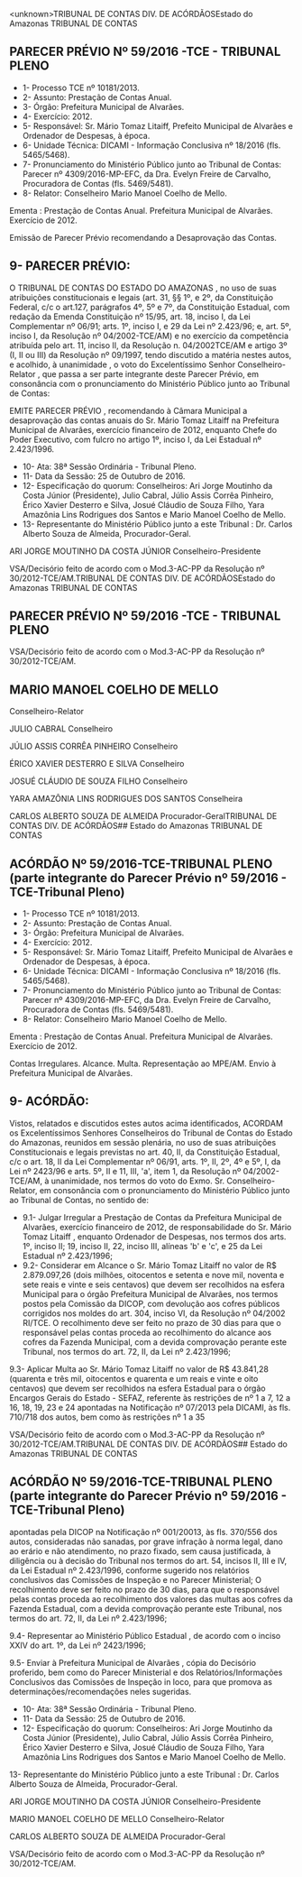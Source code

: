 &lt;unknown&gt;TRIBUNAL DE CONTAS DIV. DE ACÓRDÃOSEstado do Amazonas TRIBUNAL DE CONTAS

## PARECER PRÉVIO Nº 59/2016 -TCE - TRIBUNAL PLENO

- 1- Processo TCE nº 10181/2013.
- 2- Assunto: Prestação de Contas Anual.
- 3- Órgão: Prefeitura Municipal de Alvarães.
- 4- Exercício: 2012.
- 5- Responsável: Sr. Mário Tomaz Litaiff, Prefeito  Municipal de Alvarães e Ordenador de Despesas, à época.
- 6- Unidade Técnica: DICAMI - Informação Conclusiva nº 18/2016 (fls. 5465/5468).
- 7-  Pronunciamento  do Ministério Público  junto  ao Tribunal  de Contas: Parecer  nº 4309/2016-MP-EFC,  da  Dra.  Evelyn  Freire  de  Carvalho,  Procuradora  de  Contas  (fls. 5469/5481).
- 8- Relator: Conselheiro Mario Manoel Coelho de Mello.

Ementa :  Prestação  de  Contas  Anual.  Prefeitura Municipal de Alvarães. Exercício de 2012.

Emissão  de  Parecer  Prévio  recomendando  a Desaprovação das Contas.

## 9- PARECER PRÉVIO:

O TRIBUNAL DE CONTAS DO ESTADO DO AMAZONAS ,  no  uso  de  suas atribuições  constitucionais  e  legais  (art.  31,  §§  1º,  e  2º,  da  Constituição  Federal, c/c  o art.127,  parágrafos  4º,  5º  e  7º,  da  Constituição  Estadual,  com  redação  da  Emenda Constituição nº 15/95, art. 18, inciso I, da Lei Complementar nº 06/91; arts. 1º, inciso I, e 29  da  Lei  nº  2.423/96;  e,  art.  5º,  inciso  I,  da  Resolução  nº  04/2002-TCE/AM)  e  no exercício  da  competência  atribuída  pelo  art.  11,  inciso  II,  da  Resolução  n.  04/2002TCE/AM e artigo 3º (I, II ou III) da Resolução nº 09/1997, tendo discutido a matéria nestes autos, e acolhido, à unanimidade , o voto do Excelentíssimo Senhor Conselheiro-Relator , que  passa  a  ser  parte  integrante  deste  Parecer  Prévio, em  consonância com  o pronunciamento do Ministério Público junto ao Tribunal de Contas:

EMITE PARECER PRÉVIO , recomendando à Câmara Municipal a desaprovação das contas anuais do Sr. Mário Tomaz Litaiff na Prefeitura Municipal de Alvarães, exercício financeiro de 2012, enquanto Chefe do Poder Executivo, com fulcro no artigo 1º, inciso I, da Lei Estadual nº 2.423/1996.

- 10- Ata: 38ª Sessão Ordinária - Tribunal Pleno.
- 11- Data da Sessão: 25 de Outubro de 2016.
- 12-  Especificação  do  quorum: Conselheiros:  Ari  Jorge  Moutinho  da  Costa  Júnior (Presidente),  Julio  Cabral,  Júlio  Assis  Corrêa  Pinheiro,  Érico  Xavier  Desterro  e  Silva, Josué Cláudio de Souza Filho, Yara Amazônia Lins Rodrigues dos Santos e Mario Manoel Coelho de Mello.
- 13-  Representante  do  Ministério  Público  junto  a  este  Tribunal :  Dr.  Carlos  Alberto Souza de Almeida, Procurador-Geral.

ARI JORGE MOUTINHO DA COSTA JÚNIOR Conselheiro-Presidente

VSA/Decisório feito de acordo com o Mod.3-AC-PP da Resolução nº 30/2012-TCE/AM.TRIBUNAL DE CONTAS DIV. DE ACÓRDÃOSEstado do Amazonas TRIBUNAL DE CONTAS

## PARECER PRÉVIO Nº 59/2016 -TCE - TRIBUNAL PLENO

VSA/Decisório feito de acordo com o Mod.3-AC-PP da Resolução nº 30/2012-TCE/AM.

## MARIO MANOEL COELHO DE MELLO

Conselheiro-Relator

JULIO CABRAL Conselheiro

JÚLIO ASSIS CORRÊA PINHEIRO Conselheiro

ÉRICO XAVIER DESTERRO E SILVA Conselheiro

JOSUÉ CLÁUDIO DE SOUZA FILHO Conselheiro

YARA AMAZÔNIA LINS RODRIGUES DOS SANTOS Conselheira

CARLOS ALBERTO SOUZA DE ALMEIDA Procurador-GeralTRIBUNAL DE CONTAS DIV. DE ACÓRDÃOS## Estado do Amazonas TRIBUNAL DE CONTAS

## ACÓRDÃO Nº 59/2016-TCE-TRIBUNAL PLENO (parte integrante do Parecer Prévio nº 59/2016 - TCE-Tribunal Pleno)

- 1- Processo TCE nº 10181/2013.
- 2- Assunto: Prestação de Contas Anual.
- 3- Órgão: Prefeitura Municipal de Alvarães.
- 4- Exercício: 2012.
- 5- Responsável: Sr. Mário Tomaz Litaiff, Prefeito Municipal de Alvarães e Ordenador de Despesas, à época.
- 6- Unidade Técnica: DICAMI - Informação Conclusiva nº 18/2016 (fls. 5465/5468).
- 7-  Pronunciamento  do Ministério Público  junto  ao Tribunal  de Contas: Parecer  nº 4309/2016-MP-EFC,  da  Dra.  Evelyn  Freire  de  Carvalho,  Procuradora  de  Contas  (fls. 5469/5481).
- 8- Relator: Conselheiro Mario Manoel Coelho de Mello.

Ementa :  Prestação  de  Contas  Anual.  Prefeitura Municipal de Alvarães. Exercício de 2012.

Contas Irregulares. Alcance. Multa. Representação  ao  MPE/AM.  Envio  à  Prefeitura Municipal de Alvarães.

## 9- ACÓRDÃO:

Vistos, relatados e discutidos estes autos acima identificados, ACORDAM os Excelentíssimos Senhores Conselheiros do Tribunal de Contas do Estado do Amazonas, reunidos  em  sessão  plenária,  no  uso  de  suas  atribuições  Constitucionais  e  legais previstas no art. 40, II, da Constituição Estadual, c/c o art. 18, II da Lei Complementar nº 06/91, arts. 1º,  II,  2º,  4º  e  5º,  I,  da  Lei  nº  2423/96  e  arts.  5º,  II  e  11,  III,  'a',  item  1,  da Resolução  nº  04/2002-TCE/AM, à  unanimidade, nos  termos  do  voto  do  Exmo.  Sr. Conselheiro-Relator, em consonância com o pronunciamento do Ministério Público junto ao Tribunal de Contas, no sentido de:

- 9.1-  Julgar  Irregular a  Prestação  de  Contas  da  Prefeitura  Municipal  de Alvarães, exercício financeiro de 2012, de responsabilidade do Sr. Mário Tomaz Litaiff , enquanto  Ordenador  de  Despesas,  nos  termos  dos  arts.  1º,  inciso  II;  19,  inciso  II,  22, inciso III, alíneas 'b' e 'c', e 25 da Lei Estadual nº 2.423/1996;
- 9.2-  Considerar  em  Alcance o  Sr. Mário  Tomaz  Litaiff no  valor  de  R$ 2.879.097,26 (dois milhões, oitocentos e setenta e nove mil, noventa e sete reais e vinte e seis  centavos)  que  devem  ser  recolhidos  na  esfera  Municipal  para  o  órgão  Prefeitura Municipal de Alvarães, nos termos postos pela Comissão da DICOP, com devolução aos cofres públicos corrigidos nos moldes do art. 304, inciso VI, da Resolução nº 04/2002 RI/TCE. O recolhimento deve ser feito no prazo de 30 dias para que o responsável pelas contas  proceda  ao  recolhimento  do  alcance  aos  cofres  da  Fazenda  Municipal,  com  a devida comprovação perante este Tribunal, nos termos do art. 72, II, da Lei nº 2.423/1996;

9.3-  Aplicar  Multa ao  Sr. Mário  Tomaz  Litaiff no  valor  de  R$ 43.841,28 (quarenta e três mil, oitocentos e quarenta e um reais e vinte e oito centavos) que devem ser  recolhidos  na  esfera  Estadual  para  o  órgão  Encargos  Gerais  do  Estado  -  SEFAZ, referente às restrições de nº 1 a 7, 12 a 16, 18, 19, 23 e 24 apontadas na Notificação nº 07/2013  pela  DICAMI,  às  fls.  710/718  dos  autos,  bem  como  às  restrições  nº  1  a  35

VSA/Decisório feito de acordo com o Mod.3-AC-PP da Resolução nº 30/2012-TCE/AM.TRIBUNAL DE CONTAS DIV. DE ACÓRDÃOS## Estado do Amazonas TRIBUNAL DE CONTAS

## ACÓRDÃO Nº 59/2016-TCE-TRIBUNAL PLENO (parte integrante do Parecer Prévio nº 59/2016 - TCE-Tribunal Pleno)

apontadas  pela  DICOP  na  Notificação  nº  001/20013,  às  fls. 370/556  dos  autos, consideradas  não  sanadas,  por  grave  infração  à  norma  legal,  dano  ao  erário  e  não atendimento, no prazo fixado, sem causa justificada, à diligência ou à decisão do Tribunal nos termos do art. 54, incisos II, III e IV, da Lei Estadual nº 2.423/1996, conforme sugerido nos  relatórios  conclusivos  das  Comissões  de  Inspeção  e  no  Parecer  Ministerial;  O recolhimento deve ser feito  no prazo de 30 dias, para que o responsável pelas contas proceda ao recolhimento dos valores das multas aos cofres da Fazenda Estadual, com a devida comprovação perante este Tribunal, nos termos do art. 72, II, da Lei nº 2.423/1996;

9.4- Representar ao Ministério Público Estadual ,  de  acordo com o inciso XXIV do art. 1º, da Lei nº 2423/1996;

9.5- Enviar à Prefeitura Municipal de Alvarães , cópia do Decisório proferido, bem  como  do Parecer Ministerial e dos Relatórios/Informações Conclusivos das Comissões  de  Inspeção  in  loco,  para  que  promova  as  determinações/recomendações neles sugeridas.

- 10- Ata: 38ª Sessão Ordinária - Tribunal Pleno.
- 11- Data da Sessão: 25 de Outubro de 2016.
- 12-  Especificação  do  quorum: Conselheiros:  Ari  Jorge  Moutinho  da  Costa  Júnior (Presidente),  Julio  Cabral,  Júlio  Assis  Corrêa  Pinheiro,  Érico  Xavier  Desterro  e  Silva, Josué Cláudio de Souza Filho, Yara Amazônia Lins Rodrigues dos Santos e Mario Manoel Coelho de Mello.

13-  Representante  do  Ministério  Público  junto  a  este  Tribunal :  Dr.  Carlos  Alberto Souza de Almeida, Procurador-Geral.

ARI JORGE MOUTINHO DA COSTA JÚNIOR Conselheiro-Presidente

MARIO MANOEL COELHO DE MELLO Conselheiro-Relator

CARLOS ALBERTO SOUZA DE ALMEIDA Procurador-Geral

VSA/Decisório feito de acordo com o Mod.3-AC-PP da Resolução nº 30/2012-TCE/AM.